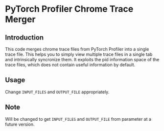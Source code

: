 # PyTorch Profiler Chrome Trace Merger

## Introduction
This code merges chrome trace files from PyTorch Profiler into a single trace file.
This helps you to simply view multiple trace files in a single tab and intrinsically syncronize them.
It exploits the pid information space of the trace files, which does not contain useful information by default.

## Usage
Change `INPUT_FILES` and `OUTPUT_FILE` appropriately.

## Note
Will be changed to get `INPUT_FILES` and `OUTPUT_FILE` from parameter at a future version.
